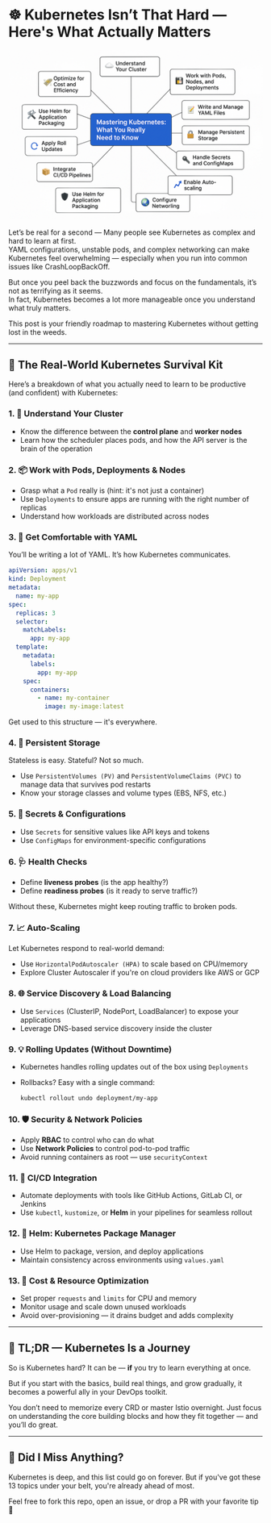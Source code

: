 # ☸️ Kubernetes Isn’t That Hard — Here's What Actually Matters

![Mastering Kubernetes Diagram](https://github.com/BharathKumarReddy2103/Kubernetes/raw/main/Day-25/Mastering%20Kubernetes%20What%20You%20Really%20Need%20to%20Know.png)

Let’s be real for a second — Many people see Kubernetes as complex and hard to learn at first.  
YAML configurations, unstable pods, and complex networking can make Kubernetes feel overwhelming — especially when you run into common issues like CrashLoopBackOff.  

But once you peel back the buzzwords and focus on the fundamentals, it’s not as terrifying as it seems.  
In fact, Kubernetes becomes a lot more manageable once you understand what truly matters.  

This post is your friendly roadmap to mastering Kubernetes without getting lost in the weeds.

---

## 🚀 The Real-World Kubernetes Survival Kit

Here’s a breakdown of what you actually need to learn to be productive (and confident) with Kubernetes:

### 1. 🧠 Understand Your Cluster

- Know the difference between the **control plane** and **worker nodes**
- Learn how the scheduler places pods, and how the API server is the brain of the operation

### 2. 📦 Work with Pods, Deployments & Nodes

- Grasp what a `Pod` really is (hint: it's not just a container)
- Use `Deployments` to ensure apps are running with the right number of replicas
- Understand how workloads are distributed across nodes

### 3. 📝 Get Comfortable with YAML

You’ll be writing a lot of YAML. It’s how Kubernetes communicates.

```yaml
apiVersion: apps/v1
kind: Deployment
metadata:
  name: my-app
spec:
  replicas: 3
  selector:
    matchLabels:
      app: my-app
  template:
    metadata:
      labels:
        app: my-app
    spec:
      containers:
        - name: my-container
          image: my-image:latest
````

Get used to this structure — it's everywhere.

### 4. 💾 Persistent Storage

Stateless is easy. Stateful? Not so much.

* Use `PersistentVolumes (PV)` and `PersistentVolumeClaims (PVC)` to manage data that survives pod restarts
* Know your storage classes and volume types (EBS, NFS, etc.)

### 5. 🔐 Secrets & Configurations

* Use `Secrets` for sensitive values like API keys and tokens
* Use `ConfigMaps` for environment-specific configurations

### 6. 🩺 Health Checks

* Define **liveness probes** (is the app healthy?)
* Define **readiness probes** (is it ready to serve traffic?)

Without these, Kubernetes might keep routing traffic to broken pods.

### 7. 📈 Auto-Scaling

Let Kubernetes respond to real-world demand:

* Use `HorizontalPodAutoscaler (HPA)` to scale based on CPU/memory
* Explore Cluster Autoscaler if you're on cloud providers like AWS or GCP

### 8. 🌐 Service Discovery & Load Balancing

* Use `Services` (ClusterIP, NodePort, LoadBalancer) to expose your applications
* Leverage DNS-based service discovery inside the cluster

### 9. 💡 Rolling Updates (Without Downtime)

* Kubernetes handles rolling updates out of the box using `Deployments`
* Rollbacks? Easy with a single command:

  ```bash
  kubectl rollout undo deployment/my-app
  ```

### 10. 🛡️ Security & Network Policies

* Apply **RBAC** to control who can do what
* Use **Network Policies** to control pod-to-pod traffic
* Avoid running containers as root — use `securityContext`

### 11. 🔧 CI/CD Integration

* Automate deployments with tools like GitHub Actions, GitLab CI, or Jenkins
* Use `kubectl`, `kustomize`, or **Helm** in your pipelines for seamless rollout

### 12. 🧰 Helm: Kubernetes Package Manager

* Use Helm to package, version, and deploy applications
* Maintain consistency across environments using `values.yaml`

### 13. 💸 Cost & Resource Optimization

* Set proper `requests` and `limits` for CPU and memory
* Monitor usage and scale down unused workloads
* Avoid over-provisioning — it drains budget and adds complexity

---

## 📌 TL;DR — Kubernetes Is a Journey

So is Kubernetes hard? It can be — **if** you try to learn everything at once.

But if you start with the basics, build real things, and grow gradually, it becomes a powerful ally in your DevOps toolkit.

You don’t need to memorize every CRD or master Istio overnight.
Just focus on understanding the core building blocks and how they fit together — and you’ll do great.

---

## 🤔 Did I Miss Anything?

Kubernetes is deep, and this list could go on forever.
But if you've got these 13 topics under your belt, you're already ahead of most.

Feel free to fork this repo, open an issue, or drop a PR with your favorite tip 💬
